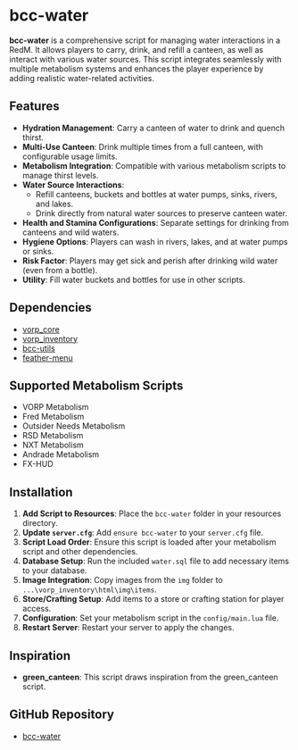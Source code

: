# bcc-water

**bcc-water** is a comprehensive script for managing water interactions in a RedM. It allows players to carry, drink, and refill a canteen, as well as interact with various water sources. This script integrates seamlessly with multiple metabolism systems and enhances the player experience by adding realistic water-related activities.

## Features

- **Hydration Management**: Carry a canteen of water to drink and quench thirst.
- **Multi-Use Canteen**: Drink multiple times from a full canteen, with configurable usage limits.
- **Metabolism Integration**: Compatible with various metabolism scripts to manage thirst levels.
- **Water Source Interactions**:
  - Refill canteens, buckets and bottles at water pumps, sinks, rivers, and lakes.
  - Drink directly from natural water sources to preserve canteen water.
- **Health and Stamina Configurations**: Separate settings for drinking from canteens and wild waters.
- **Hygiene Options**: Players can wash in rivers, lakes, and at water pumps or sinks.
- **Risk Factor**: Players may get sick and perish after drinking wild water (even from a bottle).
- **Utility**: Fill water buckets and bottles for use in other scripts.

## Dependencies

- [vorp_core](https://github.com/VORPCORE/vorp-core-lua)
- [vorp_inventory](https://github.com/VORPCORE/vorp_inventory-lua)
- [bcc-utils](https://github.com/BryceCanyonCounty/bcc-utils)
- [feather-menu](https://github.com/FeatherFramework/feather-menu/releases/tag/1.2.0)

## Supported Metabolism Scripts

- VORP Metabolism
- Fred Metabolism
- Outsider Needs Metabolism
- RSD Metabolism
- NXT Metabolism
- Andrade Metabolism
- FX-HUD

## Installation

1. **Add Script to Resources**: Place the `bcc-water` folder in your resources directory.
2. **Update `server.cfg`**: Add `ensure bcc-water` to your `server.cfg` file.
3. **Script Load Order**: Ensure this script is loaded after your metabolism script and other dependencies.
4. **Database Setup**: Run the included `water.sql` file to add necessary items to your database.
5. **Image Integration**: Copy images from the `img` folder to `...\vorp_inventory\html\img\items`.
6. **Store/Crafting Setup**: Add items to a store or crafting station for player access.
7. **Configuration**: Set your metabolism script in the `config/main.lua` file.
8. **Restart Server**: Restart your server to apply the changes.

## Inspiration

- **green_canteen**: This script draws inspiration from the green_canteen script.

## GitHub Repository

- [bcc-water](https://github.com/BryceCanyonCounty/bcc-water)
